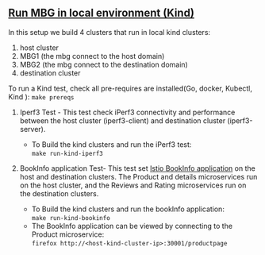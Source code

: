 ## <ins>Run MBG in local environment (Kind)<ins>
In this setup we build 4 clusters that run in local kind clusters: 
1) host cluster 
2) MBG1 (the mbg connect to the host domain) 
3) MBG2 (the mbg connect to the destination domain) 
4) destination cluster 

To run a Kind test, check all pre-requires are installed(Go, docker, Kubectl, Kind ): ```make prereqs```

1) Iperf3 Test - This test check iPerf3 connectivity and performance between the host cluster (iperf3-client) and destination cluster (iperf3-server).  
   * To Build the kind clusters and run the iPerf3 test:  
```make run-kind-iperf3```

1) BookInfo application Test- This test set [Istio BookInfo application](https://istio.io/latest/docs/examples/bookinfo/) on the host and destination clusters. The Product and details microservices run on the host cluster, and the Reviews and Rating microservices run on the destination clusters. 
   * To Build the kind clusters and run the bookInfo application:    
```make run-kind-bookinfo```  
   * The BookInfo application can be viewed by connecting to the Product microservice:  
```firefox http://<host-kind-cluster-ip>:30001/productpage```
